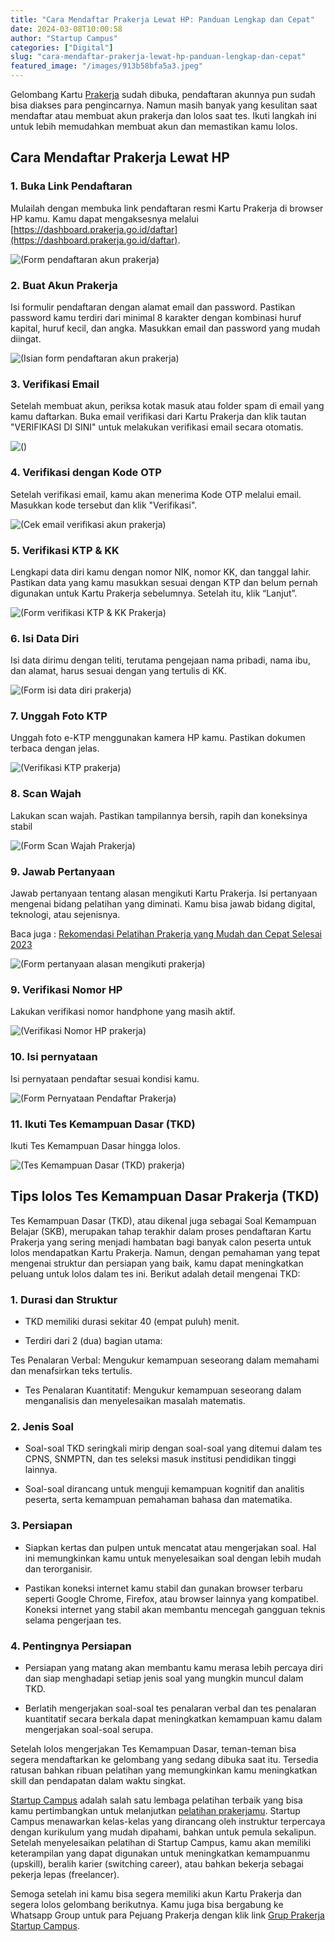 ```yaml
---
title: "Cara Mendaftar Prakerja Lewat HP: Panduan Lengkap dan Cepat"
date: 2024-03-08T10:00:58
author: "Startup Campus"
categories: ["Digital"]
slug: "cara-mendaftar-prakerja-lewat-hp-panduan-lengkap-dan-cepat"
featured_image: "/images/913b58bfa5a3.jpeg"
---
```


Gelombang Kartu [Prakerja](https://dashboard.prakerja.go.id/) sudah dibuka, pendaftaran akunnya pun sudah bisa diakses para pengincarnya. Namun masih banyak yang kesulitan saat mendaftar atau membuat akun prakerja dan lolos saat tes. Ikuti langkah ini untuk lebih memudahkan membuat akun dan memastikan kamu lolos.

## Cara Mendaftar Prakerja Lewat HP

### 1. Buka Link Pendaftaran

Mulailah dengan membuka link pendaftaran resmi Kartu Prakerja di browser HP kamu. Kamu dapat mengaksesnya melalui [https://dashboard.prakerja.go.id/daftar](https://dashboard.prakerja.go.id/daftar).

![(Form pendaftaran akun prakerja)](/uploads/2024/03/photo1709884547-473x1024.jpeg)

### 2. Buat Akun Prakerja

Isi formulir pendaftaran dengan alamat email dan password. Pastikan password kamu terdiri dari minimal 8 karakter dengan kombinasi huruf kapital, huruf kecil, dan angka. Masukkan email dan password yang mudah diingat.

![(Isian form pendaftaran akun prakerja)](/uploads/2024/03/photo1709884547-2-473x1024.jpg)

### 3. Verifikasi Email

Setelah membuat akun, periksa kotak masuk atau folder spam di email yang kamu daftarkan. Buka email verifikasi dari Kartu Prakerja dan klik tautan "VERIFIKASI DI SINI" untuk melakukan verifikasi email secara otomatis.

![()](/uploads/2024/03/photo1709884547-2-1-565x1024.jpeg)

### 4. Verifikasi dengan Kode OTP

Setelah verifikasi email, kamu akan menerima Kode OTP melalui email. Masukkan kode tersebut dan klik "Verifikasi".

![(Cek email verifikasi akun prakerja)](/uploads/2024/03/photo1709884547-7-559x1024.jpeg)

### 5. Verifikasi KTP & KK

Lengkapi data diri kamu dengan nomor NIK, nomor KK, dan tanggal lahir. Pastikan data yang kamu masukkan sesuai dengan KTP dan belum pernah digunakan untuk Kartu Prakerja sebelumnya. Setelah itu, klik “Lanjut”.

![(Form verifikasi KTP & KK Prakerja)](https://lh7-us.googleusercontent.com/bRcnLMg76PG60xcRcwmbhDA9qXpNN7mguqoUYhPYKrlV8rIWiVGy-AHuBkb5YnnHd5jZGgiqbfzdTWGaEmhpS4-YTQMtaHyZ91q0vRZd48onmRPC-gqZxdZUMswphkI8CtUth1zRUphReUwrLkX4WYM)

### 6. Isi Data Diri

Isi data dirimu dengan teliti, terutama pengejaan nama pribadi, nama ibu, dan alamat, harus sesuai dengan yang tertulis di KK.

![(Form isi data diri prakerja)](https://lh7-us.googleusercontent.com/mwBUHYRfKRNNSduE3M_RpMiTmMV12g9NO78vKED6yfDGO6iDMwO356iZVHb3ttS7ZlcntzErNjSz6-m9cvDRzD-Qd2ihV41fdCQE8p_ip9NoQF2lA8Fie1yVsgIljd5yWOw7XTIFhQW8fZfkCPNDhrg)

### 7. Unggah Foto KTP

Unggah foto e-KTP menggunakan kamera HP kamu. Pastikan dokumen terbaca dengan jelas.

![(Verifikasi KTP prakerja)](https://lh7-us.googleusercontent.com/OXojmvmkFFiZjXdvogDn44rjlhubOA5-wwm_BbC_14TYqzP6hOJDKcBtLdD4VYMjXc9Syz-ZUku95Zksvk5S3gv3VKdGBuKZFoKWKoV4gMBlsVNw507uTGxA_nJba0SDNaenudCoMgXsmIC9MB5m3lE)

### 8. Scan Wajah

Lakukan scan wajah. Pastikan tampilannya bersih, rapih dan koneksinya stabil

![(Form Scan Wajah Prakerja)](https://lh7-us.googleusercontent.com/fWMT8pEg3SSs_o1S0GTVkOd1sGqYckPOjT9UVjvjbHUrdpHoQFbMHOVYcw0xBAYw3EI6OUW91105fWwCn_j1FhzAlQH17nUhW4Qkn1rLZn6zkuOtJhxsx7JmEYIjT6E5Bia2Dzt4DUXQaFbKAi_Kfk0)

### 9. Jawab Pertanyaan 

Jawab pertanyaan tentang alasan mengikuti Kartu Prakerja. Isi pertanyaan mengenai bidang pelatihan yang diminati. Kamu bisa jawab bidang digital, teknologi, atau sejenisnya. 

Baca juga : [Rekomendasi Pelatihan Prakerja yang Mudah dan Cepat Selesai 2023 ](https://startupcampus.id/blog/rekomendasi-pelatihan-prakerja-yang-mudah-dan-cepat-selesai-2023/)

![(Form pertanyaan alasan mengikuti prakerja)](https://lh7-us.googleusercontent.com/chGNA0CuQrTV62-n2qznjEu3GOBqFQOnugLy8q6aoprbq6BqB8NqzSROQNkVOxF2vnbIsYi842nFnoSGSL3Jaw0_rpkXivslNZ_RlTyJnkf799exF2KAXIGIlbSgbYnGV4Z1tvoIoWnqeyfMpJzQl9A)

### 9. Verifikasi Nomor HP

Lakukan verifikasi nomor handphone yang masih aktif.

![(Verifikasi Nomor HP prakerja)](https://lh7-us.googleusercontent.com/LQ7rwCHrxy60vpNhthkM9YfTMGIlujsF9DM9HZ5kkiY5JJjRHOW0oamMZj8CAs5wviN4B7J35Wash0DtfaGK2_eYVUbpy0WtyE1Dxh8ruPG6xYtdpk6Y17wj2NoUtQXxG9dCvd8OmaoXhK3gXcWUFQ0)

### 10. Isi pernyataan

Isi pernyataan pendaftar sesuai kondisi kamu.

![(Form Pernyataan Pendaftar Prakerja)](https://lh7-us.googleusercontent.com/YhXQswpDEghiwCQfRC0Wh8gJEajnxcQYh4H5flwSBZ9YvkkI0WbQshYjKwBDCM3rOikxDYfNtw4nK4DeESInOWReVvwzl1w8t4NlTAXLzT_0lRQ9EWHIwZRPyhceoKyTVjZxZtWvXJ-X4-Ezpwk8S8I)

### 11. Ikuti Tes Kemampuan Dasar (TKD)

Ikuti Tes Kemampuan Dasar hingga lolos.

![(Tes Kemampuan Dasar (TKD) prakerja)](https://lh7-us.googleusercontent.com/TCndeUz6QQE6RUet_mTlgquWNyIlXDWfHSJLqweLsE-bDqpxe_M2Ge7RovqetmgFHJgh8I22o5P7HugC_iXjhcB9N3Na2-ps1AQdLtl7clpL2hpmW4Dk7g6ta3MfT6wkv5O1ciPFmPB6X300h3Wo2fA)

## Tips lolos Tes Kemampuan Dasar Prakerja (TKD)

Tes Kemampuan Dasar (TKD), atau dikenal juga sebagai Soal Kemampuan Belajar (SKB), merupakan tahap terakhir dalam proses pendaftaran Kartu Prakerja yang sering menjadi hambatan bagi banyak calon peserta untuk lolos mendapatkan Kartu Prakerja. Namun, dengan pemahaman yang tepat mengenai struktur dan persiapan yang baik, kamu dapat meningkatkan peluang untuk lolos dalam tes ini. Berikut adalah detail mengenai TKD:

### 1. Durasi dan Struktur

- TKD memiliki durasi sekitar 40 (empat puluh) menit.

- Terdiri dari 2 (dua) bagian utama:

Tes Penalaran Verbal: Mengukur kemampuan seseorang dalam memahami dan menafsirkan teks tertulis.

- Tes Penalaran Kuantitatif: Mengukur kemampuan seseorang dalam menganalisis dan menyelesaikan masalah matematis.

### 2. Jenis Soal

- Soal-soal TKD seringkali mirip dengan soal-soal yang ditemui dalam tes CPNS, SNMPTN, dan tes seleksi masuk institusi pendidikan tinggi lainnya.

- Soal-soal dirancang untuk menguji kemampuan kognitif dan analitis peserta, serta kemampuan pemahaman bahasa dan matematika.

### 3. Persiapan

- Siapkan kertas dan pulpen untuk mencatat atau mengerjakan soal. Hal ini memungkinkan kamu untuk menyelesaikan soal dengan lebih mudah dan terorganisir.

- Pastikan koneksi internet kamu stabil dan gunakan browser terbaru seperti Google Chrome, Firefox, atau browser lainnya yang kompatibel. Koneksi internet yang stabil akan membantu mencegah gangguan teknis selama pengerjaan tes.

### 4. Pentingnya Persiapan

- Persiapan yang matang akan membantu kamu merasa lebih percaya diri dan siap menghadapi setiap jenis soal yang mungkin muncul dalam TKD.

- Berlatih mengerjakan soal-soal tes penalaran verbal dan tes penalaran kuantitatif secara berkala dapat meningkatkan kemampuan kamu dalam mengerjakan soal-soal serupa.

Setelah lolos mengerjakan Tes Kemampuan Dasar, teman-teman bisa segera mendaftarkan ke gelombang yang sedang dibuka saat itu. Tersedia ratusan bahkan ribuan pelatihan yang memungkinkan kamu meningkatkan skill dan pendapatan dalam waktu singkat. 

[Startup Campus](https://startupcampus.id/) adalah salah satu lembaga pelatihan terbaik yang bisa kamu pertimbangkan untuk melanjutkan [pelatihan prakerjamu](https://startupcampus.id/prakerja). Startup Campus menawarkan kelas-kelas yang dirancang oleh instruktur terpercaya dengan kurikulum yang mudah dipahami, bahkan untuk pemula sekalipun. Setelah menyelesaikan pelatihan di Startup Campus, kamu akan memiliki keterampilan yang dapat digunakan untuk meningkatkan kemampuanmu (upskill), beralih karier (switching career), atau bahkan bekerja sebagai pekerja lepas (freelancer).

Semoga setelah ini kamu bisa segera memiliki akun Kartu Prakerja dan segera lolos gelombang berikutnya. Kamu juga bisa bergabung ke Whatsapp Group untuk para Pejuang Prakerja dengan klik link [Grup Prakerja Startup Campus](https://chat.whatsapp.com/GmvOhFlpSp79M4F9lm81gg).